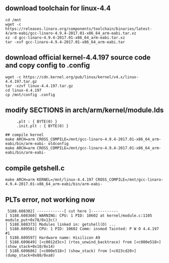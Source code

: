 
## download toolchain for linux-4.4
```
cd /mnt
wget -c https://releases.linaro.org/components/toolchain/binaries/latest-4/arm-eabi/gcc-linaro-4.9.4-2017.01-x86_64_arm-eabi.tar.xz
xz -d gcc-linaro-4.9.4-2017.01-x86_64_arm-eabi.tar.xz
tar -xvf gcc-linaro-4.9.4-2017.01-x86_64_arm-eabi.tar
```
## download official kernel-4.4.197 source code and copy config to .config
```
wget -c https://cdn.kernel.org/pub/linux/kernel/v4.x/linux-4.4.197.tar.gz 
tar -xzvf linux-4.4.197.tar.gz 
cd linux-4.4.197 
cp /mnt/config .config
```

## modify SECTIONS in arch/arm/kernel/module.lds 
```
     .plt : { BYTE(0) }
     .init.plt : { BYTE(0) }

```
```
## compile kernel
make ARCH=arm CROSS_COMPILE=/mnt/gcc-linaro-4.9.4-2017.01-x86_64_arm-eabi/bin/arm-eabi- oldconfig
make ARCH=arm CROSS_COMPILE=/mnt/gcc-linaro-4.9.4-2017.01-x86_64_arm-eabi/bin/arm-eabi-
```
## compile getshell.c
```
make ARCH=arm KERNEL=/mnt/linux-4.4.197 CROSS_COMPILE=/mnt/gcc-linaro-4.9.4-2017.01-x86_64_arm-eabi/bin/arm-eabi-
```

## PLTs error, not working now
```
 5188.608302] ------------[ cut here ]------------
[ 5188.608360] WARNING: CPU: 1 PID: 10602 at kernel/module.c:1105 module_put+0x78/0x13c()
[ 5188.608373] Modules linked in: getshell(O) ...
[ 5188.609581] CPU: 1 PID: 10602 Comm: insmod Tainted: P W O 4.4.197 #1
[ 5188.609597] Hardware name: Hisilicon A9
[ 5188.609649] [<c0012d3c>] (rtos_unwind_backtrace) from [<c000e518>] (show_stack+0x10/0x14)
[ 5188.609686] [<c000e518>] (show_stack) from [<c023cd20>] (dump_stack+0x88/0xa8)
``` 

